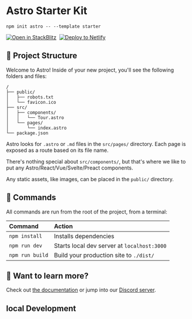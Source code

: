# Astro Starter Kit

```
npm init astro -- --template starter
```

[![Open in StackBlitz](https://developer.stackblitz.com/img/open_in_stackblitz.svg)](https://stackblitz.com/github/astro-js/astro-theme-starter)&nbsp;&nbsp;[![Deploy to Netlify](https://www.netlify.com/img/deploy/button.svg)](https://app.netlify.com/start/deploy?repository=https://github.com/astro-js/astro-theme-starter)

## 🚀 Project Structure

Welcome to Astro! Inside of your new project, you'll see the following folders and files:

```
/
├── public/
│   ├── robots.txt
│   └── favicon.ico
├── src/
│   ├── components/
│   │   └── Tour.astro
│   └── pages/
│       └── index.astro
└── package.json
```

Astro looks for `.astro` or `.md` files in the `src/pages/` directory. Each page is exposed as a route based on its file name.

There's nothing special about `src/components/`, but that's where we like to put any Astro/React/Vue/Svelte/Preact components.

Any static assets, like images, can be placed in the `public/` directory.

## 🧞 Commands

All commands are run from the root of the project, from a terminal:

| Command         | Action                                      |
| :-------------- | :------------------------------------------ |
| `npm install`   | Installs dependencies                       |
| `npm run dev`   | Starts local dev server at `localhost:3000` |
| `npm run build` | Build your production site to `./dist/`     |

## 👀 Want to learn more?

Check out [the documentation](https://github.com/snowpackjs/astro) or jump into our [Discord server](https://astro.build/chat).

## local Development
